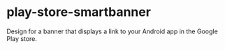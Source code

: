 play-store-smartbanner
======================

Design for a banner that displays a link to your Android app in the Google Play store.
